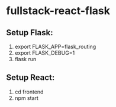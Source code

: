 # fullstack-react-flask

## Setup Flask:
1. export FLASK_APP=flask_routing
2. export FLASK_DEBUG=1
3. flask run

## Setup React:
1. cd frontend
2. npm start
